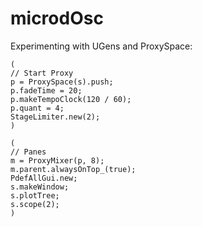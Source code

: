 # microdOsc

Experimenting with UGens and ProxySpace:

```
(
// Start Proxy
p = ProxySpace(s).push;
p.fadeTime = 20;
p.makeTempoClock(120 / 60);
p.quant = 4;
StageLimiter.new(2);
)

(
// Panes
m = ProxyMixer(p, 8);
m.parent.alwaysOnTop_(true);
PdefAllGui.new;
s.makeWindow;
s.plotTree;
s.scope(2);
)
```
